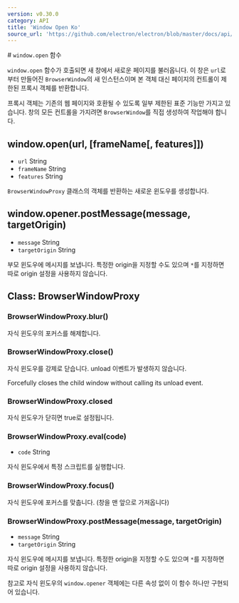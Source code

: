```yaml
---
version: v0.30.0
category: API
title: 'Window Open Ko'
source_url: 'https://github.com/electron/electron/blob/master/docs/api/window-open-ko.md'
---
```


﻿# `window.open` 함수

`window.open` 함수가 호출되면 새 창에서 새로운 페이지를 불러옵니다.
이 창은 `url`로 부터 만들어진 `BrowserWindow`의 새 인스턴스이며 본 객체 대신 페이지의 컨트롤이 제한된 프록시 객체를 반환합니다.

프록시 객체는 기존의 웹 페이지와 호환될 수 있도록 일부 제한된 표준 기능만 가지고 있습니다.
창의 모든 컨트롤을 가지려면 `BrowserWindow`를 직접 생성하여 작업해야 합니다.

## window.open(url, [frameName[, features]])

* `url` String
* `frameName` String
* `features` String

`BrowserWindowProxy` 클래스의 객체를 반환하는 새로운 윈도우를 생성합니다.

## window.opener.postMessage(message, targetOrigin)

* `message` String
* `targetOrigin` String

부모 윈도우에 메시지를 보냅니다. 특정한 origin을 지정할 수도 있으며 `*`를 지정하면 따로 origin 설정을 사용하지 않습니다.

## Class: BrowserWindowProxy

### BrowserWindowProxy.blur()

자식 윈도우의 포커스를 해제합니다.

### BrowserWindowProxy.close()

자식 윈도우를 강제로 닫습니다. unload 이벤트가 발생하지 않습니다.

Forcefully closes the child window without calling its unload event.

### BrowserWindowProxy.closed

자식 윈도우가 닫히면 true로 설정됩니다.

### BrowserWindowProxy.eval(code)

* `code` String

자식 윈도우에서 특정 스크립트를 실행합니다.

### BrowserWindowProxy.focus()

자식 윈도우에 포커스를 맞춥니다. (창을 맨 앞으로 가져옵니다)

### BrowserWindowProxy.postMessage(message, targetOrigin)

* `message` String
* `targetOrigin` String

자식 윈도우에 메시지를 보냅니다. 특정한 origin을 지정할 수도 있으며 `*`를 지정하면 따로 origin 설정을 사용하지 않습니다.

참고로 자식 윈도우의 `window.opener` 객체에는 다른 속성 없이 이 함수 하나만 구현되어 있습니다.
